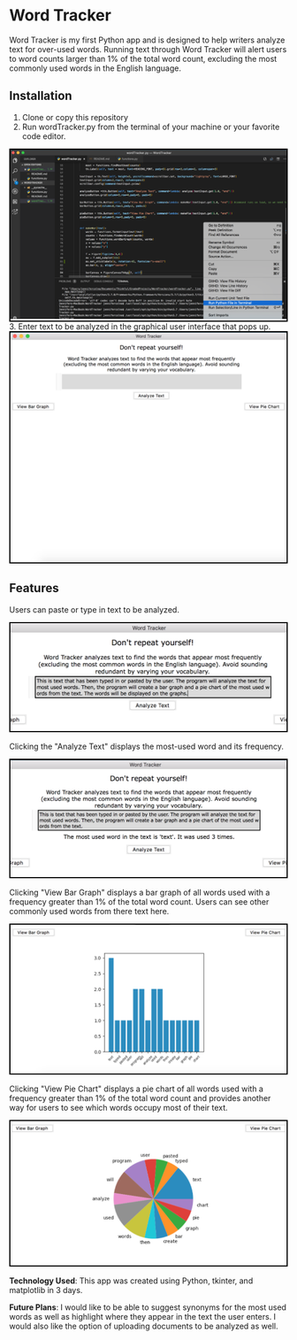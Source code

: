 # Word Tracker

Word Tracker is my first Python app and is designed to help writers analyze text for over-used words. Running text through Word Tracker will alert users to word counts larger than 1% of the total word count, excluding the most commonly used words in the English language.

## Installation

1. Clone or copy this repository
2. Run wordTracker.py from the terminal of your machine or your favorite code editor. 
<div style="border:2px solid black"><img width=500 src="https://github.com/JNC260/WordTracker/blob/master/screenshots/RunProgram.png" alt="Run Program"></div>
3. Enter text to be analyzed in the graphical user interface that pops up. 
<img width=500 style="border:2px solid black" src="https://github.com/JNC260/WordTracker/blob/master/screenshots/PopupApp.png" alt="Popup App">

## Features

Users can paste or type in text to be analyzed.

<img width=500 style="border:2px solid black" src="https://github.com/JNC260/WordTracker/blob/master/screenshots/EnterText.png" alt="Enter Text">

Clicking the "Analyze Text" displays the most-used word and its frequency.

<img width=500 style="border:2px solid black" src="https://github.com/JNC260/WordTracker/blob/master/screenshots/Analyze.png" alt="Analyze Text">

Clicking "View Bar Graph" displays a bar graph of all words used with a frequency greater than 1% of the total word count. Users can see other commonly used words from there text here.

<img width=500 style="border:2px solid black" src="https://github.com/JNC260/WordTracker/blob/master/screenshots/BarGraph.png" alt="View Bar">

Clicking "View Pie Chart" displays a pie chart of all words used with a frequency greater than 1% of the total word count and provides another way for users to see which words occupy most of their text.

<img width=500 style="border:2px solid black" src="https://github.com/JNC260/WordTracker/blob/master/screenshots/PieChart.png" alt="View Pie">

**Technology Used**: This app was created using Python, tkinter, and matplotlib in 3 days.

**Future Plans**: I would like to be able to suggest synonyms for the most used words as well as highlight where they appear in the text the user enters.  I would also like the option of uploading documents to be analyzed as well.
